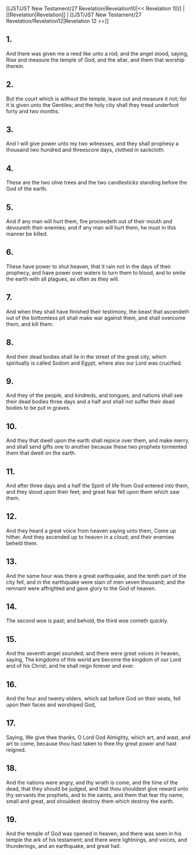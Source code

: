 [[JST/JST New Testament/27 Revelation/Revelation10|<< Revelation 10]] | [[Revelation|Revelation]] | [[JST/JST New Testament/27 Revelation/Revelation12|Revelation 12 >>]]
## 1.
And there was given me a reed like unto a rod; and the angel stood, saying, Rise and measure the temple of God, and the altar, and them that worship therein.
## 2.
But the court which is without the temple, leave out and measure it not; for it is given unto the Gentiles; and the holy city shall they tread underfoot forty and two months.
## 3.
And I will give power unto my two witnesses, and they shall prophesy a thousand two hundred and threescore days, clothed in sackcloth.
## 4.
These are the two olive trees and the two candlesticks standing before the God of the earth.
## 5.
And if any man will hurt them, fire proceedeth out of their mouth and devoureth their enemies; and if any man will hurt them, he must in this manner be killed.
## 6.
These have power to shut heaven, that it rain not in the days of their prophecy, and have power over waters to turn them to blood, and to smite the earth with all plagues, as often as they will.
## 7.
And when they shall have finished their testimony, the beast that ascendeth out of the bottomless pit shall make war against them, and shall overcome them, and kill them.
## 8.
And their dead bodies shall lie in the street of the great city, which spiritually is called Sodom and Egypt, where also our Lord was crucified.
## 9.
And they of the people, and kindreds, and tongues, and nations shall see their dead bodies three days and a half and shall not suffer their dead bodies to be put in graves.
## 10.
And they that dwell upon the earth shall rejoice over them, and make merry, and shall send gifts one to another because these two prophets tormented them that dwelt on the earth.
## 11.
And after three days and a half the Spirit of life from God entered into them, and they stood upon their feet; and great fear fell upon them which saw them.
## 12.
And they heard a great voice from heaven saying unto them, Come up hither. And they ascended up to heaven in a cloud; and their enemies beheld them.
## 13.
And the same hour was there a great earthquake, and the tenth part of the city fell, and in the earthquake were slain of men seven thousand; and the remnant were affrighted and gave glory to the God of heaven.
## 14.
The second woe is past; and behold, the third woe cometh quickly.
## 15.
And the seventh angel sounded; and there were great voices in heaven, saying, The kingdoms of this world are become the kingdom of our Lord and of his Christ; and he shall reign forever and ever.
## 16.
And the four and twenty elders, which sat before God on their seats, fell upon their faces and worshiped God,
## 17.
Saying, We give thee thanks, O Lord God Almighty, which art, and wast, and art to come, because thou hast taken to thee thy great power and hast reigned.
## 18.
And the nations were angry, and thy wrath is come, and the time of the dead, that they should be judged, and that thou shouldest give reward unto thy servants the prophets, and to the saints, and them that fear thy name, small and great, and shouldest destroy them which destroy the earth.
## 19.
And the temple of God was opened in heaven, and there was seen in his temple the ark of his testament; and there were lightnings, and voices, and thunderings, and an earthquake, and great hail.

